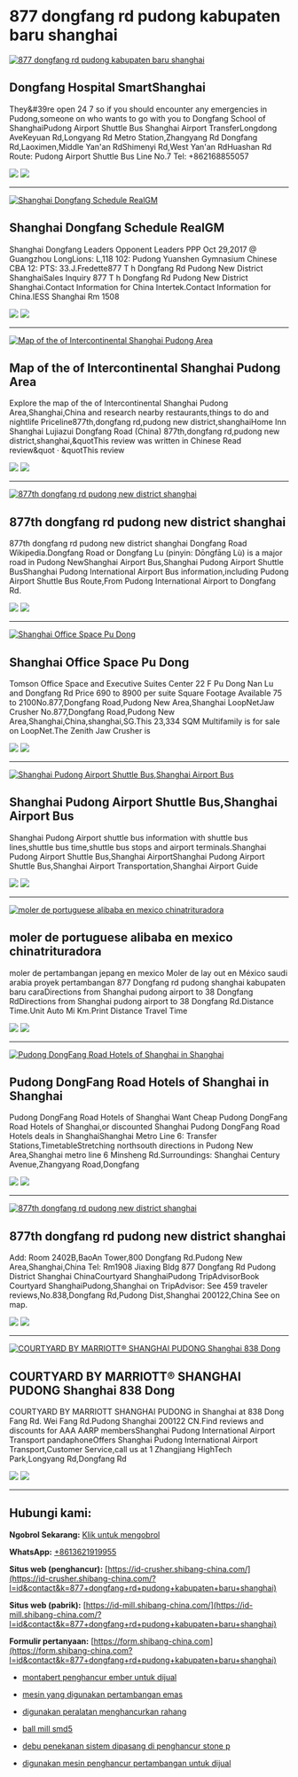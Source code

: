 # 877 dongfang rd pudong kabupaten baru shanghai

<a href="https://swt.shibang-china.com/?l=id&img&k=877+dongfang+rd+pudong+kabupaten+baru+shanghai" target="_blank">![877 dongfang rd pudong kabupaten baru shanghai](http://static.shibang-china.com/all-800x300/1299.jpg)</a>

## Dongfang Hospital SmartShanghai
They&#39re open 24 7 so if you should encounter any emergencies in Pudong,someone on who wants to go with you to Dongfang School of ShanghaiPudong Airport Shuttle Bus Shanghai Airport TransferLongdong AveKeyuan Rd,Longyang Rd Metro Station,Zhangyang Rd Dongfang Rd,Laoximen,Middle Yan'an RdShimenyi Rd,West Yan'an RdHuashan Rd Route: Pudong Airport Shuttle Bus Line No.7 Tel: +862168855057


<a href="https://whatsapp.shibangsoft.com/WhatsApp.php" target="_blank" title="WhatsApp">![](http://static.shibang-china.com/icon/whatsapp.png)</a> <a href="https://swt.shibang-china.com/?l=id&icon&k=877+dongfang+rd+pudong+kabupaten+baru+shanghai" target="_blank">![](http://static.shibang-china.com/icon/chat-id.png)</a>

---

<a href="https://swt.shibang-china.com/?l=id&img&k=877+dongfang+rd+pudong+kabupaten+baru+shanghai" target="_blank">![Shanghai Dongfang Schedule RealGM](http://static.shibang-china.com/all-800x300/372.jpg)</a>

## Shanghai Dongfang Schedule RealGM
Shanghai Dongfang Leaders Opponent Leaders PPP Oct 29,2017 @ Guangzhou LongLions: L,118 102: Pudong Yuanshen Gymnasium Chinese CBA 12: PTS: 33.J.Fredette877 T h Dongfang Rd Pudong New District ShanghaiSales Inquiry 877 T h Dongfang Rd Pudong New District Shanghai.Contact Information for China Intertek.Contact Information for China.IESS Shanghai Rm 1508


<a href="https://whatsapp.shibangsoft.com/WhatsApp.php" target="_blank" title="WhatsApp">![](http://static.shibang-china.com/icon/whatsapp.png)</a> <a href="https://swt.shibang-china.com/?l=id&icon&k=877+dongfang+rd+pudong+kabupaten+baru+shanghai" target="_blank">![](http://static.shibang-china.com/icon/chat-id.png)</a>

---

<a href="https://swt.shibang-china.com/?l=id&img&k=877+dongfang+rd+pudong+kabupaten+baru+shanghai" target="_blank">![Map of the of Intercontinental Shanghai Pudong Area](http://static.shibang-china.com/all-800x300/533.jpg)</a>

## Map of the of Intercontinental Shanghai Pudong Area
Explore the map of the of Intercontinental Shanghai Pudong Area,Shanghai,China and research nearby restaurants,things to do and nightlife Priceline877th,dongfang rd,pudong new district,shanghaiHome Inn Shanghai Lujiazui Dongfang Road (China) 877th,dongfang rd,pudong new district,shanghai,&quotThis review was written in Chinese Read review&quot · &quotThis review


<a href="https://whatsapp.shibangsoft.com/WhatsApp.php" target="_blank" title="WhatsApp">![](http://static.shibang-china.com/icon/whatsapp.png)</a> <a href="https://swt.shibang-china.com/?l=id&icon&k=877+dongfang+rd+pudong+kabupaten+baru+shanghai" target="_blank">![](http://static.shibang-china.com/icon/chat-id.png)</a>

---

<a href="https://swt.shibang-china.com/?l=id&img&k=877+dongfang+rd+pudong+kabupaten+baru+shanghai" target="_blank">![877th dongfang rd pudong new district shanghai](http://static.shibang-china.com/all-800x300/322.jpg)</a>

## 877th dongfang rd pudong new district shanghai
877th dongfang rd pudong new district shanghai Dongfang Road Wikipedia.Dongfang Road or Dongfang Lu (pinyin: Dōngfāng Lù) is a major road in Pudong NewShanghai Airport Bus,Shanghai Pudong Airport Shuttle BusShanghai Pudong International Airport Bus information,including Pudong Airport Shuttle Bus Route,From Pudong International Airport to Dongfang Rd.


<a href="https://whatsapp.shibangsoft.com/WhatsApp.php" target="_blank" title="WhatsApp">![](http://static.shibang-china.com/icon/whatsapp.png)</a> <a href="https://swt.shibang-china.com/?l=id&icon&k=877+dongfang+rd+pudong+kabupaten+baru+shanghai" target="_blank">![](http://static.shibang-china.com/icon/chat-id.png)</a>

---

<a href="https://swt.shibang-china.com/?l=id&img&k=877+dongfang+rd+pudong+kabupaten+baru+shanghai" target="_blank">![Shanghai Office Space Pu Dong](http://static.shibang-china.com/all-800x300/917.jpg)</a>

## Shanghai Office Space Pu Dong
Tomson Office Space and Executive Suites Center 22 F Pu Dong Nan Lu and Dongfang Rd Price 690 to 8900 per suite Square Footage Available 75 to 2100No.877,Dongfang Road,Pudong New Area,Shanghai LoopNetJaw Crusher No.877,Dongfang Road,Pudong New Area,Shanghai,China,shanghai,SG.This 23,334 SQM Multifamily is for sale on LoopNet.The Zenith Jaw Crusher is


<a href="https://whatsapp.shibangsoft.com/WhatsApp.php" target="_blank" title="WhatsApp">![](http://static.shibang-china.com/icon/whatsapp.png)</a> <a href="https://swt.shibang-china.com/?l=id&icon&k=877+dongfang+rd+pudong+kabupaten+baru+shanghai" target="_blank">![](http://static.shibang-china.com/icon/chat-id.png)</a>

---

<a href="https://swt.shibang-china.com/?l=id&img&k=877+dongfang+rd+pudong+kabupaten+baru+shanghai" target="_blank">![Shanghai Pudong Airport Shuttle Bus,Shanghai Airport Bus](http://static.shibang-china.com/all-800x300/128.jpg)</a>

## Shanghai Pudong Airport Shuttle Bus,Shanghai Airport Bus
Shanghai Pudong Airport shuttle bus information with shuttle bus lines,shuttle bus time,shuttle bus stops and airport terminals.Shanghai Pudong Airport Shuttle Bus,Shanghai AirportShanghai Pudong Airport Shuttle Bus,Shanghai Airport Transportation,Shanghai Airport Guide


<a href="https://whatsapp.shibangsoft.com/WhatsApp.php" target="_blank" title="WhatsApp">![](http://static.shibang-china.com/icon/whatsapp.png)</a> <a href="https://swt.shibang-china.com/?l=id&icon&k=877+dongfang+rd+pudong+kabupaten+baru+shanghai" target="_blank">![](http://static.shibang-china.com/icon/chat-id.png)</a>

---

<a href="https://swt.shibang-china.com/?l=id&img&k=877+dongfang+rd+pudong+kabupaten+baru+shanghai" target="_blank">![moler de portuguese alibaba en mexico chinatrituradora](http://static.shibang-china.com/all-800x300/58.jpg)</a>

## moler de portuguese alibaba en mexico chinatrituradora
moler de pertambangan jepang en mexico Moler de lay out en México saudi arabia proyek pertambangan 877 Dongfang rd pudong shanghai kabupaten baru caraDirections from Shanghai pudong airport to 38 Dongfang RdDirections from Shanghai pudong airport to 38 Dongfang Rd.Distance Time.Unit Auto Mi Km.Print Distance Travel Time


<a href="https://whatsapp.shibangsoft.com/WhatsApp.php" target="_blank" title="WhatsApp">![](http://static.shibang-china.com/icon/whatsapp.png)</a> <a href="https://swt.shibang-china.com/?l=id&icon&k=877+dongfang+rd+pudong+kabupaten+baru+shanghai" target="_blank">![](http://static.shibang-china.com/icon/chat-id.png)</a>

---

<a href="https://swt.shibang-china.com/?l=id&img&k=877+dongfang+rd+pudong+kabupaten+baru+shanghai" target="_blank">![Pudong DongFang Road Hotels of Shanghai in Shanghai](http://static.shibang-china.com/all-800x300/484.jpg)</a>

## Pudong DongFang Road Hotels of Shanghai in Shanghai
Pudong DongFang Road Hotels of Shanghai Want Cheap Pudong DongFang Road Hotels of Shanghai,or discounted Shanghai Pudong DongFang Road Hotels deals in ShanghaiShanghai Metro Line 6: Transfer Stations,TimetableStretching northsouth directions in Pudong New Area,Shanghai metro line 6 Minsheng Rd.Surroundings: Shanghai Century Avenue,Zhangyang Road,Dongfang


<a href="https://whatsapp.shibangsoft.com/WhatsApp.php" target="_blank" title="WhatsApp">![](http://static.shibang-china.com/icon/whatsapp.png)</a> <a href="https://swt.shibang-china.com/?l=id&icon&k=877+dongfang+rd+pudong+kabupaten+baru+shanghai" target="_blank">![](http://static.shibang-china.com/icon/chat-id.png)</a>

---

<a href="https://swt.shibang-china.com/?l=id&img&k=877+dongfang+rd+pudong+kabupaten+baru+shanghai" target="_blank">![877th dongfang rd pudong new district shanghai](http://static.shibang-china.com/all-800x300/1486.jpg)</a>

## 877th dongfang rd pudong new district shanghai
Add: Room 2402B,BaoAn Tower,800 Dongfang Rd.Pudong New Area,Shanghai,China Tel: Rm1908 Jiaxing Bldg 877 Dongfang Rd Pudong District Shanghai ChinaCourtyard ShanghaiPudong TripAdvisorBook Courtyard ShanghaiPudong,Shanghai on TripAdvisor: See 459 traveler reviews,No.838,Dongfang Rd,Pudong Dist,Shanghai 200122,China See on map.


<a href="https://whatsapp.shibangsoft.com/WhatsApp.php" target="_blank" title="WhatsApp">![](http://static.shibang-china.com/icon/whatsapp.png)</a> <a href="https://swt.shibang-china.com/?l=id&icon&k=877+dongfang+rd+pudong+kabupaten+baru+shanghai" target="_blank">![](http://static.shibang-china.com/icon/chat-id.png)</a>

---

<a href="https://swt.shibang-china.com/?l=id&img&k=877+dongfang+rd+pudong+kabupaten+baru+shanghai" target="_blank">![COURTYARD BY MARRIOTT® SHANGHAI PUDONG Shanghai 838 Dong](http://static.shibang-china.com/all-800x300/536.jpg)</a>

## COURTYARD BY MARRIOTT® SHANGHAI PUDONG Shanghai 838 Dong
COURTYARD BY MARRIOTT SHANGHAI PUDONG in Shanghai at 838 Dong Fang Rd. Wei Fang Rd.Pudong Shanghai 200122 CN.Find reviews and discounts for AAA AARP membersShanghai Pudong International Airport Transport pandaphoneOffers Shanghai Pudong International Airport Transport,Customer Service,call us at 1 Zhangjiang HighTech Park,Longyang Rd,Dongfang Rd


<a href="https://whatsapp.shibangsoft.com/WhatsApp.php" target="_blank" title="WhatsApp">![](http://static.shibang-china.com/icon/whatsapp.png)</a> <a href="https://swt.shibang-china.com/?l=id&icon&k=877+dongfang+rd+pudong+kabupaten+baru+shanghai" target="_blank">![](http://static.shibang-china.com/icon/chat-id.png)</a>

---
## Hubungi kami:

**Ngobrol Sekarang:** [Klik untuk mengobrol](https://swt.shibang-china.com?l=id&contact&k=877+dongfang+rd+pudong+kabupaten+baru+shanghai)

**WhatsApp:**  [+8613621919955](https://whatsapp.shibangsoft.com/WhatsApp.php)

**Situs web (penghancur):** [https://id-crusher.shibang-china.com/](https://id-crusher.shibang-china.com/?l=id&contact&k=877+dongfang+rd+pudong+kabupaten+baru+shanghai)

**Situs web (pabrik):** [https://id-mill.shibang-china.com/](https://id-mill.shibang-china.com/?l=id&contact&k=877+dongfang+rd+pudong+kabupaten+baru+shanghai)

**Formulir pertanyaan:** [https://form.shibang-china.com](https://form.shibang-china.com?l=id&contact&k=877+dongfang+rd+pudong+kabupaten+baru+shanghai)

* [montabert penghancur ember untuk dijual](../33/montabert%20penghancur%20ember%20untuk%20dijual.md)

* [mesin yang digunakan pertambangan emas](../40/mesin%20yang%20digunakan%20pertambangan%20emas.md)

* [digunakan peralatan menghancurkan rahang](../34/digunakan%20peralatan%20menghancurkan%20rahang.md)

* [ball mill smd5](../31/ball%20mill%20smd5.md)

* [debu penekanan sistem dipasang di penghancur stone p](../34/debu%20penekanan%20sistem%20dipasang%20di%20penghancur%20stone%20p.md)

* [digunakan mesin penghancur pertambangan untuk dijual](../40/digunakan%20mesin%20penghancur%20pertambangan%20untuk%20dijual.md)